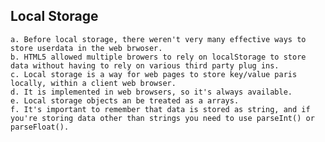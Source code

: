 ## Local Storage

    a. Before local storage, there weren't very many effective ways to store userdata in the web brwoser.
    b. HTML5 allowed multiple browers to rely on localStorage to store data without having to rely on various third party plug ins.
    c. Local storage is a way for web pages to store key/value paris locally, within a client web browser. 
    d. It is implemented in web browsers, so it's always available.
    e. Local storage objects an be treated as a arrays.
    f. It's important to remember that data is stored as string, and if you're storing data other than strings you need to use parseInt() or parseFloat().
    